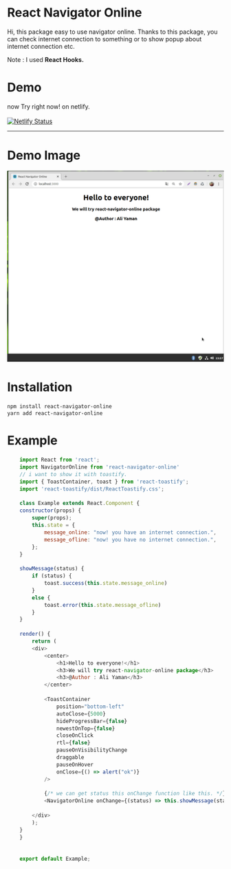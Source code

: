 # React Navigator Online
Hi, this package easy to use navigator online. Thanks to this package, you can check internet connection to something or to show popup about internet connection etc.

Note : I used <b>React Hooks.</b>

# Demo 
now Try right now! on netlify.
<br><br>
[![Netlify Status](https://api.netlify.com/api/v1/badges/f21ecd1f-a05e-4df2-a36e-fd676d52680f/deploy-status)](https://react-navigator-online.netlify.com)
<hr>

# Demo Image
<img src="./demo/demo.gif"/>

# Installation

    npm install react-navigator-online
    yarn add react-navigator-online

# Example
```javascript
    import React from 'react';
    import NavigatorOnline from 'react-navigator-online'
    // i want to show it with toastify.
    import { ToastContainer, toast } from 'react-toastify';
    import 'react-toastify/dist/ReactToastify.css';

    class Example extends React.Component {
    constructor(props) {
        super(props);
        this.state = {
            message_online: "now! you have an internet connection.",
            message_ofline: "now! you have no internet connection.",
        };
    }

    showMessage(status) {
        if (status) {
            toast.success(this.state.message_online)
        }
        else {
            toast.error(this.state.message_ofline)
        }
    }

    render() {
        return (
        <div>
            <center>
                <h1>Hello to everyone!</h1>
                <h3>We will try react-navigator-online package</h3>
                <h3>@Author : Ali Yaman</h3>
            </center>

            <ToastContainer
                position="bottom-left"
                autoClose={5000}
                hideProgressBar={false}
                newestOnTop={false}
                closeOnClick
                rtl={false}
                pauseOnVisibilityChange
                draggable
                pauseOnHover
                onClose={() => alert("ok")}
            />

            {/* we can get status this onChange function like this. */}
            <NavigatorOnline onChange={(status) => this.showMessage(status)} />

        </div>
        );
    }
    }


    export default Example;
```